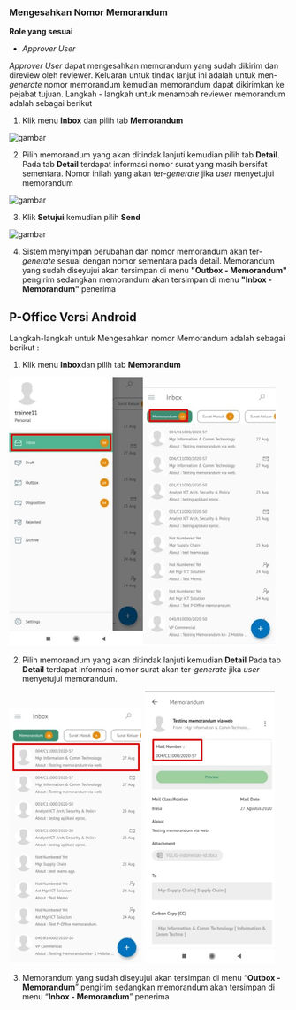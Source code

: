 ### Mengesahkan Nomor Memorandum

**Role yang sesuai**

- *Approver User*

*Approver User* dapat mengesahkan memorandum yang sudah dikirim dan direview oleh reviewer. Keluaran untuk tindak lanjut ini adalah untuk men-*generate* nomor memorandum kemudian memorandum dapat dikirimkan ke pejabat tujuan. Langkah - langkah untuk menambah reviewer memorandum adalah sebagai berikut

1. Klik menu **Inbox** dan pilih tab **Memorandum**

![gambar](SC_Memorandum/MM52.png)

2. Pilih memorandum yang akan ditindak lanjuti kemudian pilih tab **Detail**. Pada tab **Detail** terdapat informasi nomor surat yang masih bersifat sementara. Nomor inilah yang akan ter-*generate* jika *user* menyetujui memorandum

![gambar](SC_Memorandum/MM53.png)

3. Klik **Setujui** kemudian pilih **Send**

![gambar](SC_Memorandum/MM54.png)

4. Sistem menyimpan perubahan dan nomor memorandum akan ter-*generate* sesuai dengan nomor sementara pada detail. Memorandum yang sudah diseyujui akan tersimpan di menu **"Outbox - Memorandum"** pengirim sedangkan memorandum akan tersimpan di menu **"Inbox - Memorandum"** penerima





















## **P-Office Versi Android**

Langkah-langkah untuk Mengesahkan nomor Memorandum adalah sebagai berikut :


1. Klik menu **Inbox**dan pilih tab **Memorandum**

![gambar](Memorandum/MM_Android/Nomormemo\A01.jpg)![gambar](Memorandum/MM_Android/Nomormemo\A02.jpg)

2. Pilih memorandum yang akan ditindak lanjuti kemudian **Detail** Pada tab **Detail** terdapat informasi nomor surat akan ter-_generate_ jika _user_ menyetujui memorandum.

![gambar](Memorandum/MM_Android/Nomormemo\A03.jpg) ![gambar](Memorandum/MM_Android/Nomormemo\A04.jpg)

3. Memorandum yang sudah diseyujui akan tersimpan di menu “**Outbox - Memorandum**” pengirim sedangkan memorandum akan tersimpan di menu “**Inbox - Memorandum**” penerima